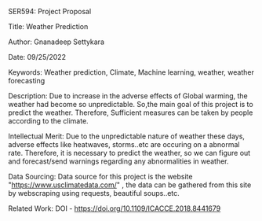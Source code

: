 SER594: Project Proposal

Title: Weather Prediction

Author: Gnanadeep Settykara

Date: 09/25/2022

Keywords: Weather prediction, Climate, Machine learning, weather, weather forecasting

Description: Due to increase in the adverse effects of Global warming, the weather had become so unpredictable. So,the main goal of this project is to predict the weather. Therefore, Sufficient measures can be taken by people according to the climate.

Intellectual Merit: Due to the unpredictable nature of weather these days, adverse effects like heatwaves, storms..etc are occuring on a abnormal rate. Therefore, it is necessary to predict the weather, so we can figure out and forecast/send warnings regarding any abnormalities in weather.

Data Sourcing: Data source for this project is the website "https://www.usclimatedata.com/" , the data can be gathered from this site by webscraping using requests, beautiful soups..etc.

Related Work: DOI - https://doi.org/10.1109/ICACCE.2018.8441679



